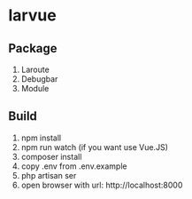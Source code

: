 # larvue

## Package
1. Laroute
2. Debugbar
3. Module

## Build
1. npm install
2. npm run watch (if you want use Vue.JS)
3. composer install
4. copy .env from .env.example
5. php artisan ser
6. open browser with url: http://localhost:8000


